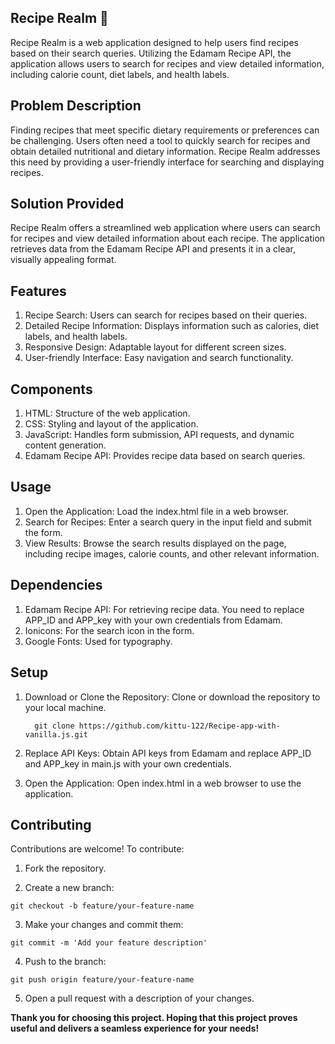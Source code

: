 ## Recipe Realm :cookie:
Recipe Realm is a web application designed to help users find recipes based on their search queries. Utilizing the Edamam Recipe API, the application allows users to search for recipes and view detailed information, including calorie count, diet labels, and health labels.

## Problem Description
Finding recipes that meet specific dietary requirements or preferences can be challenging. Users often need a tool to quickly search for recipes and obtain detailed nutritional and dietary information. Recipe Realm addresses this need by providing a user-friendly interface for searching and displaying recipes.

## Solution Provided
Recipe Realm offers a streamlined web application where users can search for recipes and view detailed information about each recipe. The application retrieves data from the Edamam Recipe API and presents it in a clear, visually appealing format.

## Features
1. Recipe Search: Users can search for recipes based on their queries.
2. Detailed Recipe Information: Displays information such as calories, diet labels, and health labels.
3. Responsive Design: Adaptable layout for different screen sizes.
4. User-friendly Interface: Easy navigation and search functionality.

## Components
1. HTML: Structure of the web application.
2. CSS: Styling and layout of the application.
3. JavaScript: Handles form submission, API requests, and dynamic content generation.
4. Edamam Recipe API: Provides recipe data based on search queries.

## Usage
1. Open the Application: Load the index.html file in a web browser.
2. Search for Recipes: Enter a search query in the input field and submit the form.
3. View Results: Browse the search results displayed on the page, including recipe images, calorie counts, and other relevant information.

## Dependencies
1. Edamam Recipe API: For retrieving recipe data. You need to replace APP_ID and APP_key with your own credentials from Edamam.
2. Ionicons: For the search icon in the form.
3. Google Fonts: Used for typography.

## Setup
1. Download or Clone the Repository: Clone or download the repository to your local machine.
   
   ```
     git clone https://github.com/kittu-122/Recipe-app-with-vanilla.js.git
   ```
   
3. Replace API Keys: Obtain API keys from Edamam and replace APP_ID and APP_key in main.js with your own credentials.
4. Open the Application: Open index.html in a web browser to use the application.

## Contributing
Contributions are welcome! To contribute:

1. Fork the repository.

2. Create a new branch:

  ```
  git checkout -b feature/your-feature-name
  ```

3. Make your changes and commit them:

  ```
  git commit -m 'Add your feature description'
  ```

4. Push to the branch:

  ```
  git push origin feature/your-feature-name
  ```

5. Open a pull request with a description of your changes.

**Thank you for choosing this project. Hoping that this project proves useful and delivers a seamless experience for your needs!**
